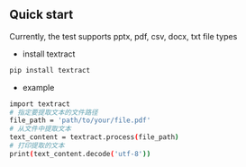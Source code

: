 ## Quick start
Currently, the test supports pptx, pdf, csv, docx, txt file types
* install textract
```bash
pip install textract
```
* example
```bash
import textract
# 指定要提取文本的文件路径
file_path = 'path/to/your/file.pdf'
# 从文件中提取文本
text_content = textract.process(file_path)
# 打印提取的文本
print(text_content.decode('utf-8'))
```


